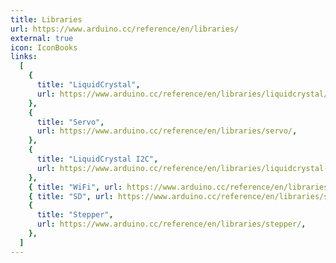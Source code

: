 ```yaml
---
title: Libraries
url: https://www.arduino.cc/reference/en/libraries/
external: true
icon: IconBooks
links:
  [
    {
      title: "LiquidCrystal",
      url: https://www.arduino.cc/reference/en/libraries/liquidcrystal/,
    },
    {
      title: "Servo",
      url: https://www.arduino.cc/reference/en/libraries/servo/,
    },
    {
      title: "LiquidCrystal I2C",
      url: https://www.arduino.cc/reference/en/libraries/liquidcrystal-i2c/,
    },
    { title: "WiFi", url: https://www.arduino.cc/reference/en/libraries/wifi/ },
    { title: "SD", url: https://www.arduino.cc/reference/en/libraries/sd/ },
    {
      title: "Stepper",
      url: https://www.arduino.cc/reference/en/libraries/stepper/,
    },
  ]
---
```

